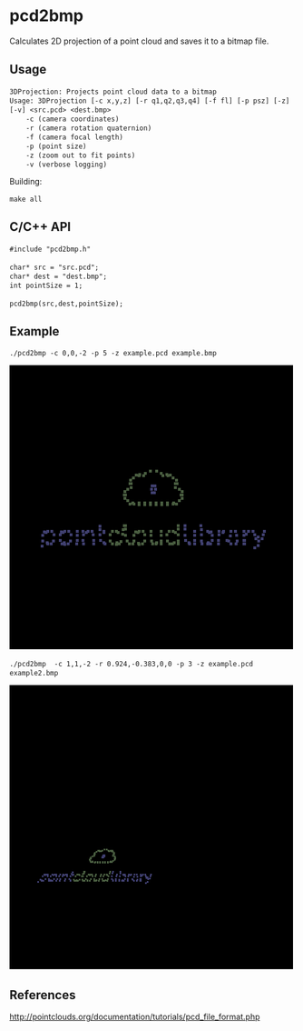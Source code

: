 pcd2bmp
===

Calculates 2D projection of a point cloud and saves it to a bitmap file.

Usage
---

	3DProjection: Projects point cloud data to a bitmap
	Usage: 3DProjection [-c x,y,z] [-r q1,q2,q3,q4] [-f fl] [-p psz] [-z] [-v] <src.pcd> <dest.bmp>
		-c (camera coordinates)
		-r (camera rotation quaternion)
		-f (camera focal length)
		-p (point size)
		-z (zoom out to fit points)
		-v (verbose logging)

Building:

	make all

C/C++ API
---

	#include "pcd2bmp.h"
	
	char* src = "src.pcd";
	char* dest = "dest.bmp";
	int pointSize = 1;

	pcd2bmp(src,dest,pointSize);

Example
---

	./pcd2bmp -c 0,0,-2 -p 5 -z example.pcd example.bmp

![](example.bmp)

	./pcd2bmp  -c 1,1,-2 -r 0.924,-0.383,0,0 -p 3 -z example.pcd example2.bmp
	
![](example2.bmp)
	
References
---

http://pointclouds.org/documentation/tutorials/pcd_file_format.php

